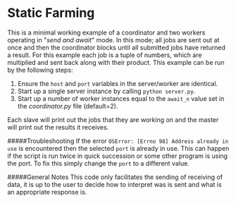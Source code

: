 Static Farming
==============
This is a minimal working example of a coordinator and two workers operating in "*send
and await*" mode. In this mode; all jobs are sent out at once and then the coordinator
blocks until all submitted jobs have returned a result. For this example each
job is a tuple of numbers, which are multiplied and sent back along with their
product. This example can be run by the following steps:
1. Ensure the `host` and `port` variables in the server/worker are identical.
2. Start up a single server instance by calling `python server.py`.
3. Start up a number of worker instances equal to the `await_n` value set in
the _coordinator.py_ file (default=2).

Each slave will print out the jobs that they are working on and the master will
print out the results it receives.


#####Troubleshooting
If the error `OSError: [Errno 98] Address already in use` is encountered then
the selected `port` is already in use. This can happen if the script is run
twice in quick succession or some other program is using the port. To fix this
simply change the `port` to a different value.

#####General Notes
This code only facilitates the sending of receiving of data, it is up to the user
to decide how to interpret was is sent and what is an appropriate response is.
